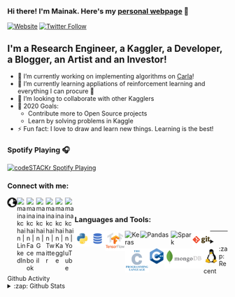 ### Hi there! I'm Mainak. Here's my [personal webpage][website] 👋

[![Website](https://img.shields.io/website?label=mainakchain.github.io/&style=for-the-badge&url=https%3A%2F%2Fmainakchain.github.io/)](https://mainakchain.github.io/)
[![Twitter Follow](https://img.shields.io/twitter/follow/mainakchain?color=1DA1F2&logo=twitter&style=for-the-badge)](https://twitter.com/intent/follow?original_referer=https%3A%2F%2Fgithub.com%2Fmainakchain&screen_name=mainakchain)

## I'm a Research Engineer, a Kaggler, a Developer, a Blogger, an Artist and an Investor!

- 🔭 I’m currently working on implementing algorithms on [Carla][carla-website]!
- 🌱 I’m currently learning appliations of reinforcement learning and everything I can procure 🤣
- 👯 I’m looking to collaborate with other Kagglers
- 🥅 2020 Goals:
    -  Contribute more to Open Source projects
    -  Learn by solving problems in Kaggle
- ⚡ Fun fact: I love to draw and learn new things. Learning is the best!

### Spotify Playing 🎧
[<img src="https://novatorem.mainakchain.vercel.app/api/spotify-playing" alt="codeSTACKr Spotify Playing" width="350" />](https://open.spotify.com/user/dx4c8r129dx69z4aateahaixz)

### Connect with me:

[<img align="left" alt="mainakchain.github.io/" width="22px" src="https://raw.githubusercontent.com/iconic/open-iconic/master/svg/globe.svg" />][website]
[<img align="left" alt="mainakchain | LinkedIn" width="22px" src="https://cdn.jsdelivr.net/npm/simple-icons@v3/icons/linkedin.svg" />][linkedin]
[<img align="left" alt="mainakchain | Facebook" width="22px" src="https://cdn.jsdelivr.net/npm/simple-icons@v3/icons/facebook.svg" />][facebook]
[<img align="left" alt="mainakchain | Gmail" width="22px" src="https://cdn.jsdelivr.net/npm/simple-icons@v3/icons/gmail.svg" />][gmail]
[<img align="left" alt="mainakchain | Twitter" width="22px" src="https://cdn.jsdelivr.net/npm/simple-icons@v3/icons/twitter.svg" />][twitter]
[<img align="left" alt="mainakchain | Kaggle" width="22px" src="https://cdn.jsdelivr.net/npm/simple-icons@v3/icons/kaggle.svg" />][kaggle]
[<img align="left" alt="mainakchain | YouTube" width="22px" src="https://cdn.jsdelivr.net/npm/simple-icons@v3/icons/youtube.svg" />][youtube]

<br />

### Languages and Tools:

<img align="left" alt="Python" width="35px" src="https://raw.githubusercontent.com/github/explore/80688e429a7d4ef2fca1e82350fe8e3517d3494d/topics/python/python.png" />
<img align="left" alt="SQL" width="35px" src="https://raw.githubusercontent.com/github/explore/80688e429a7d4ef2fca1e82350fe8e3517d3494d/topics/sql/sql.png" />
<img align="left" alt="TensorFlow" width="45px" src="https://raw.githubusercontent.com/github/explore/80688e429a7d4ef2fca1e82350fe8e3517d3494d/topics/tensorflow/tensorflow.png" />
<img align="left" alt="Keras" width="35px" src="https://github.com/valohai/ml-logos/blob/master/keras.svg" />
<img align="left" alt="Pandas" width="70px" src="https://github.com/valohai/ml-logos/blob/master/pandas.svg" />
<img align="left" alt="Spark" width="50px" src="https://github.com/valohai/ml-logos/blob/master/spark.svg" />
<img align="left" alt="Git" width="40px" src="https://raw.githubusercontent.com/github/explore/80688e429a7d4ef2fca1e82350fe8e3517d3494d/topics/git/git.png" />
<img align="left" alt="C" width="55px" src="https://raw.githubusercontent.com/github/explore/80688e429a7d4ef2fca1e82350fe8e3517d3494d/topics/c/c.png" />
<img align="left" alt="C++" width="35px" src="https://raw.githubusercontent.com/github/explore/80688e429a7d4ef2fca1e82350fe8e3517d3494d/topics/cpp/cpp.png" />
<img align="left" alt="MondoDB" width="90px" src="https://github.com/mainakchain/mainakchain/blob/master/src/img/mongodb.svg" />
<img align="left" alt="Linux" width="35px" src="https://raw.githubusercontent.com/github/explore/80688e429a7d4ef2fca1e82350fe8e3517d3494d/topics/linux/linux.png" />

<!-- <br />
<br />

--- -->

<!-- ### 📕 Latest Blog Posts -->

<!-- BLOG-POST-LIST:START -->
<!-- - [Microinteractions: Password Validation Animation](https://dev.to/codestackr/microinteractions-password-validation-animation-5629)
- [Notion + YouTube - A Powerful Combination for Productivity](https://dev.to/codestackr/notion-youtube-a-powerful-combination-for-productivity-1def)
- [Regular Expressions (RegEx) Crash Course](https://dev.to/codestackr/regular-expressions-regex-crash-course-248n)
- [Emmet Part 2 - Advanced](https://dev.to/codestackr/emmet-part-2-advanced-4c65)
- [Deno 1.0 Released! (Easy) RsEST API Example](https://dev.to/codestackr/deno-1-0-released-easy-rest-api-example-2fbl) -->
<!-- BLOG-POST-LIST:END -->
<!--
➡️ [more blog posts...](https://mainakchain.github.io/) -->

---

<details>
  <summary>:zap: Recent Github Activity</summary>

<!--START_SECTION:activity-->
1. 🗣 Commented on [#91](https://github.com/cityflow-project/CityFlow/issues/91) in [cityflow-project/CityFlow](https://github.com/cityflow-project/CityFlow)
2. ❗️ Opened issue [#3](https://github.com/cityflow-project/data/issues/3) in [cityflow-project/data](https://github.com/cityflow-project/data)
<!--END_SECTION:activity-->

</details>

<details>
  <summary>:zap: Github Stats</summary>

  <img align="left" alt="mainakchain's Github Stats" src="https://github-readme-stats.mainakchain.vercel.app/api?username=mainakchain&show_icons=true&hide_border=true" />

</details>

[website]: https://mainakchain.github.io/
[carla-website]: https://carla.org/
[gmail]: "chainmainak@gmail.com"
[facebook]: "https://www.facebook.com/mainak.chain.9"
[twitter]: https://twitter.com/mainakchain
[youtube]: https://www.youtube.com/channel/UCmHPSWuncJr2M-67NTn89IA/featured?disable_polymer=true
[linkedin]: https://www.linkedin.com/in/mainakchain
[kaggle]: https://www.kaggle.com/mainakchain
